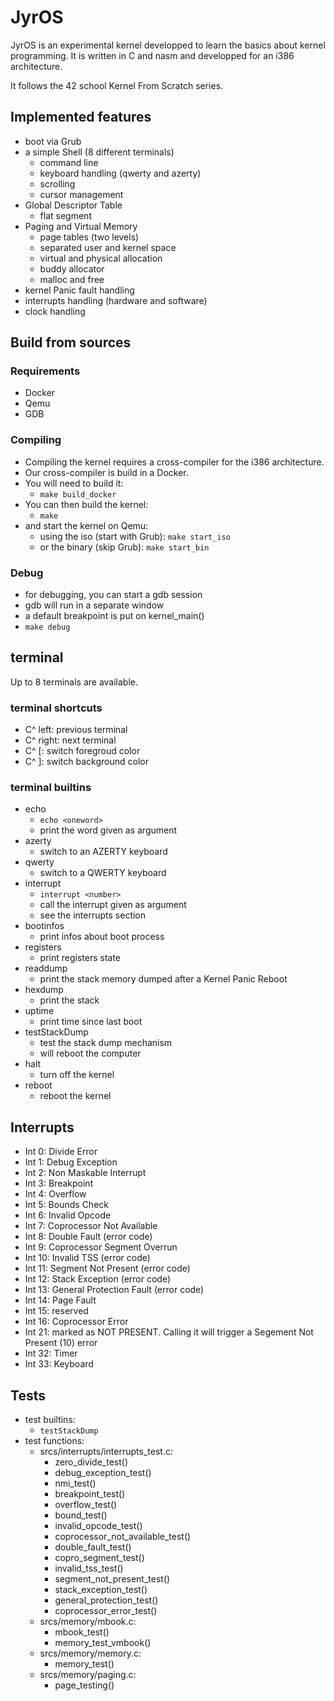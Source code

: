 # JyrOS

JyrOS is an experimental kernel developped to learn the basics about kernel programming. It is written in C and nasm and developped for an i386 architecture.

It follows the 42 school Kernel From Scratch series.

## Implemented features

- boot via Grub
- a simple Shell (8 different terminals)
  - command line
  - keyboard handling (qwerty and azerty)
  - scrolling
  - cursor management
- Global Descriptor Table
  - flat segment
- Paging and Virtual Memory
  - page tables (two levels)
  - separated user and kernel space
  - virtual and physical allocation
  - buddy allocator
  - malloc and free
- kernel Panic fault handling
- interrupts handling (hardware and software)
- clock handling

## Build from sources

### Requirements

- Docker
- Qemu
- GDB

### Compiling

- Compiling the kernel requires a cross-compiler for the i386 architecture.
- Our cross-compiler is build in a Docker.
- You will need to build it:
  - `make build_docker`
- You can then build the kernel:
  - `make`
- and start the kernel on Qemu:
  - using the iso (start with Grub): `make start_iso`
  - or the binary (skip Grub): `make start_bin`

### Debug

- for debugging, you can start a gdb session
- gdb will run in a separate window
- a default breakpoint is put on kernel_main()
- `make debug`

## terminal

Up to 8 terminals are available.

### terminal shortcuts

- C^ left: previous terminal
- C^ right: next terminal
- C^ [: switch foregroud color
- C^ ]: switch background color

### terminal builtins

- echo
  - `echo <oneword>`
  - print the word given as argument
- azerty
  - switch to an AZERTY keyboard
- qwerty
  - switch to a QWERTY keyboard
- interrupt
  - `interrupt <number>`
  - call the interrupt given as argument
  - see the interrupts section
- bootinfos
  - print infos about boot process
- registers
  - print registers state
- readdump
  - print the stack memory dumped after a Kernel Panic Reboot
- hexdump
  - print the stack
- uptime
  - print time since last boot
- testStackDump
  - test the stack dump mechanism
  - will reboot the computer
- halt
  - turn off the kernel
- reboot
  - reboot the kernel

## Interrupts

- Int 0: Divide Error
- Int 1: Debug Exception
- Int 2: Non Maskable Interrupt
- Int 3: Breakpoint
- Int 4: Overflow
- Int 5: Bounds Check
- Int 6: Invalid Opcode
- Int 7: Coprocessor Not Available
- Int 8: Double Fault (error code)
- Int 9: Coprocessor Segment Overrun
- Int 10: Invalid TSS (error code)
- Int 11: Segment Not Present (error code)
- Int 12: Stack Exception (error code)
- Int 13: General Protection Fault (error code)
- Int 14: Page Fault
- Int 15: reserved
- Int 16: Coprocessor Error
- Int 21: marked as NOT PRESENT. Calling it will trigger a Segement Not Present (10) error
- Int 32: Timer
- Int 33: Keyboard

## Tests

- test builtins:
  - `testStackDump`
- test functions:
  - srcs/interrupts/interrupts_test.c:
    - zero_divide_test()
    - debug_exception_test()
    - nmi_test()
    - breakpoint_test()
    - overflow_test()
    - bound_test()
    - invalid_opcode_test()
    - coprocessor_not_available_test()
    - double_fault_test()
    - copro_segment_test()
    - invalid_tss_test()
    - segment_not_present_test()
    - stack_exception_test()
    - general_protection_test()
    - coprocessor_error_test()
  - srcs/memory/mbook.c:
    - mbook_test()
    - memory_test_vmbook()
  - srcs/memory/memory.c:
    - memory_test()
  - srcs/memory/paging.c:
    - page_testing()
